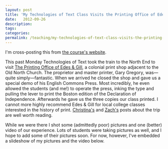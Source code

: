 ```yaml
---
layout: post
title: 'My Technologies of Text Class Visits the Printing Office of Edes &amp; Gill'
date:   2012-09-26
description: 
tags: 
categories: 
permalink: /teaching/my-technologies-of-text-class-visits-the-printing-office-of-edes-gill/
---
```



I'm cross-posting this from <a href="http://ryan.cordells.us/f12tot/2012/09/26/we-visit-the-printing-office-of-edes-gill/">the course's website</a>.<br />


This past Monday Technologies of Text took the train to the North End to visit <a href="http://bostongazette.org/">The Printing Office of Edes &amp; Gill</a>, a colonial print shop adjacent to the Old North Church. The proprietor and master printer, Gary Gregory, was&mdash;quite simply&mdash;fantastic. When we arrived he closed the shop and gave us a special demo of his English Commons Press. Most incredibly, he even allowed the students (and me!) to operate the press, inking the type and pulling the lever to print the Boston edition of the Declaration of Independence. Afterwards he gave us the three copies our class printed. I cannot more highly recommend Edes &amp; Gill for local college classes interested in the history of print. <a href="http://ryan.cordells.us/f12tot/2012/09/24/best-field-trip-since-highschool/">Christina's</a> and <a href="http://ryan.cordells.us/f12tot/2012/09/26/the-old-artful-printing-press/">Zach's</a> posts about the trip are well worth reading.

While we were there I shot some (admittedly poor) pictures and one (better) video of our experience. Lots of students were taking pictures as well, and I hope to add some of their pictures soon. For now, however, I've embedded a slideshow of my pictures and the video below.

   

